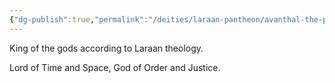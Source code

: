 ```yaml
---
{"dg-publish":true,"permalink":"/deities/laraan-pantheon/avanthal-the-platinum-dragon/","created":"2025-01-27T19:49:09.370-08:00","updated":"2025-02-14T20:53:41.783-08:00"}
---
```



King of the gods according to Laraan theology.

Lord of Time and Space, God of Order and Justice.


